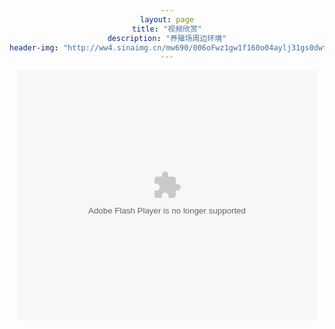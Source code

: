 ```yaml
---
layout: page
title: "视频欣赏"
description: "养殖场周边环境"
header-img: "http://ww4.sinaimg.cn/mw690/006oFwz1gw1f160o04aylj31gs0dwt96.jpg"
---
```


<body align="center">
 <div width="980" align="center">
 <embed src="http://static.video.qq.com/TPout.swf?vid=x0183i01l6a&auto=0" allowFullScreen="true" quality="high" width="480" height="400" align="middle" allowScriptAccess="always" type="application/x-shockwave-flash"></embed>
 </div>
</body>
